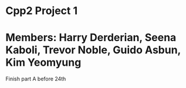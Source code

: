 # Cpp2 Project 1

# Members: Harry Derderian, Seena Kaboli, Trevor Noble, Guido Asbun, Kim Yeomyung
Finish part A before 24th
